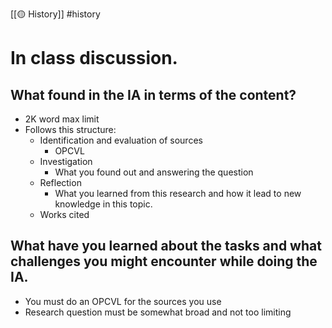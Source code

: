 [[🟡 History]] #history 

# In class discussion. 
## What found in the IA in terms of the content?
-  2K word max limit 
- Follows this structure:
	- Identification and evaluation of sources
		- OPCVL
	- Investigation 
		- What you found out and answering the question
	- Reflection 
		- What you learned from this research and how it lead to new knowledge in this topic. 
	- Works cited



## What have you learned about the tasks and what challenges you might encounter while doing the IA.

- You must do an OPCVL for the sources you use 
- Research question must be somewhat broad and not too limiting 